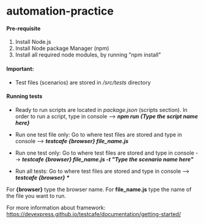 # automation-practice

#### Pre-requisite 
1. Install Node.js
2. Install Node package Manager (npm)
3. Install all required node modules, by running "npm install"

#### Important:
* Test files (scenarios) are stored in _/src/tests_ directory

#### Running tests

* Ready to run scripts are located in _package.json_ (scripts section). 
In order to run a script, type in console --> _**npm run {Type the script name here}**_

* Run one test file only:
	Go to where test files are stored and type in console --> _**testcafe {browser} file_name.js**_

* Run one test only:
  Go to where test files are stored and type in console --> _**testcafe {browser} file_name.js -t "Type the scenario name here"**_

* Run all tests:
  Go to where test files are stored and type in console --> _**testcafe {browser} \***_


For __{browser}__ type the browser name.
For __file_name.js__ type the name of the file you want to run.

For more information about framework:
https://devexpress.github.io/testcafe/documentation/getting-started/
